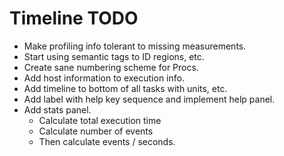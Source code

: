 # Timeline TODO

- Make profiling info tolerant to missing measurements.
- Start using semantic tags to ID regions, etc.
- Create sane numbering scheme for Procs.
- Add host information to execution info.
- Add timeline to bottom of all tasks with units, etc.
- Add label with help key sequence and implement help panel.
- Add stats panel.
    - Calculate total execution time
    - Calculate number of events
    - Then calculate events / seconds.
